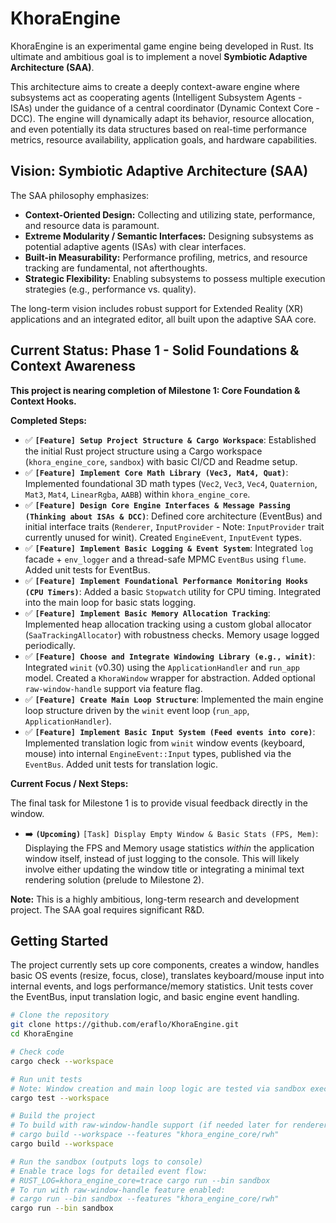 # KhoraEngine

KhoraEngine is an experimental game engine being developed in Rust. Its ultimate and ambitious goal is to implement a novel **Symbiotic Adaptive Architecture (SAA)**.

This architecture aims to create a deeply context-aware engine where subsystems act as cooperating agents (Intelligent Subsystem Agents - ISAs) under the guidance of a central coordinator (Dynamic Context Core - DCC). The engine will dynamically adapt its behavior, resource allocation, and even potentially its data structures based on real-time performance metrics, resource availability, application goals, and hardware capabilities.

## Vision: Symbiotic Adaptive Architecture (SAA)

The SAA philosophy emphasizes:

*   **Context-Oriented Design:** Collecting and utilizing state, performance, and resource data is paramount.
*   **Extreme Modularity / Semantic Interfaces:** Designing subsystems as potential adaptive agents (ISAs) with clear interfaces.
*   **Built-in Measurability:** Performance profiling, metrics, and resource tracking are fundamental, not afterthoughts.
*   **Strategic Flexibility:** Enabling subsystems to possess multiple execution strategies (e.g., performance vs. quality).

The long-term vision includes robust support for Extended Reality (XR) applications and an integrated editor, all built upon the adaptive SAA core.

## Current Status: Phase 1 - Solid Foundations & Context Awareness

**This project is nearing completion of Milestone 1: Core Foundation & Context Hooks.**

**Completed Steps:**

*   ✅ **`[Feature] Setup Project Structure & Cargo Workspace`**: Established the initial Rust project structure using a Cargo workspace (`khora_engine_core`, `sandbox`) with basic CI/CD and Readme setup.
*   ✅ **`[Feature] Implement Core Math Library (Vec3, Mat4, Quat)`**: Implemented foundational 3D math types (`Vec2`, `Vec3`, `Vec4`, `Quaternion`, `Mat3`, `Mat4`, `LinearRgba`, `AABB`) within `khora_engine_core`.
*   ✅ **`[Feature] Design Core Engine Interfaces & Message Passing (Thinking about ISAs & DCC)`**: Defined core architecture (EventBus) and initial interface traits (`Renderer`, `InputProvider` - Note: `InputProvider` trait currently unused for winit). Created `EngineEvent`, `InputEvent` types.
*   ✅ **`[Feature] Implement Basic Logging & Event System`**: Integrated `log` facade + `env_logger` and a thread-safe MPMC `EventBus` using `flume`. Added unit tests for EventBus.
*   ✅ **`[Feature] Implement Foundational Performance Monitoring Hooks (CPU Timers)`**: Added a basic `Stopwatch` utility for CPU timing. Integrated into the main loop for basic stats logging.
*   ✅ **`[Feature] Implement Basic Memory Allocation Tracking`**: Implemented heap allocation tracking using a custom global allocator (`SaaTrackingAllocator`) with robustness checks. Memory usage logged periodically.
*   ✅ **`[Feature] Choose and Integrate Windowing Library (e.g., winit)`**: Integrated `winit` (v0.30) using the `ApplicationHandler` and `run_app` model. Created a `KhoraWindow` wrapper for abstraction. Added optional `raw-window-handle` support via feature flag.
*   ✅ **`[Feature] Create Main Loop Structure`**: Implemented the main engine loop structure driven by the `winit` event loop (`run_app`, `ApplicationHandler`).
*   ✅ **`[Feature] Implement Basic Input System (Feed events into core)`**: Implemented translation logic from `winit` window events (keyboard, mouse) into internal `EngineEvent::Input` types, published via the `EventBus`. Added unit tests for translation logic.

**Current Focus / Next Steps:**

The final task for Milestone 1 is to provide visual feedback directly in the window.

*   ➡️ **`(Upcoming)`** `[Task] Display Empty Window & Basic Stats (FPS, Mem)`: Displaying the FPS and Memory usage statistics *within* the application window itself, instead of just logging to the console. This will likely involve either updating the window title or integrating a minimal text rendering solution (prelude to Milestone 2).

**Note:** This is a highly ambitious, long-term research and development project. The SAA goal requires significant R&D.

## Getting Started

The project currently sets up core components, creates a window, handles basic OS events (resize, focus, close), translates keyboard/mouse input into internal events, and logs performance/memory statistics. Unit tests cover the EventBus, input translation logic, and basic engine event handling.

```bash
# Clone the repository
git clone https://github.com/eraflo/KhoraEngine.git
cd KhoraEngine

# Check code
cargo check --workspace

# Run unit tests
# Note: Window creation and main loop logic are tested via sandbox execution.
cargo test --workspace

# Build the project
# To build with raw-window-handle support (if needed later for renderer):
# cargo build --workspace --features "khora_engine_core/rwh"
cargo build --workspace

# Run the sandbox (outputs logs to console)
# Enable trace logs for detailed event flow:
# RUST_LOG=khora_engine_core=trace cargo run --bin sandbox
# To run with raw-window-handle feature enabled:
# cargo run --bin sandbox --features "khora_engine_core/rwh"
cargo run --bin sandbox